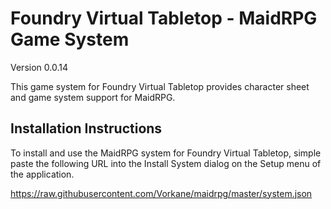 # Foundry Virtual Tabletop - MaidRPG Game System

Version 0.0.14

This game system for Foundry Virtual Tabletop provides character sheet and game system support for MaidRPG.

## Installation Instructions
To install and use the MaidRPG system for Foundry Virtual Tabletop, simple paste the following URL into the Install System dialog on the Setup menu of the application.

https://raw.githubusercontent.com/Vorkane/maidrpg/master/system.json
